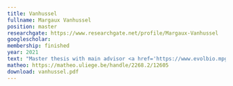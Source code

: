 ```yaml
---
title: Vanhussel
fullname: Margaux Vanhussel
position: master
researchgate: https://www.researchgate.net/profile/Margaux-Vanhussel
googlescholar:
membership: finished
year: 2021
text: "Master thesis with main advisor <a href='https://www.evolbio.mpg.de/person/39615/15303' target='_blank'>Miriam Liedvogel</a> 'Assessment of ecological factors influencing the winter habitat suitability of Erithacus Rubecula across Europe through ecological niche modeling'."
matheo: https://matheo.uliege.be/handle/2268.2/12605
download: vanhussel.pdf
---
```


 